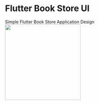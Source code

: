 # Flutter Book Store UI

Simple Flutter Book Store Application Design<br>
<img src="https://github.com/saturu/Flutter-Book-Store-UI/blob/master/screenshoot/ui_test.giff" width = 250>
